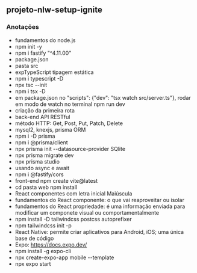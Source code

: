 ## projeto-nlw-setup-ignite

### Anotações

- fundamentos do node.js
- npm init -y
- npm i fastify "^4.11.00"
- package.json
- pasta src
- expTypeScript tipagem estática
- npm i typescript -D
- npx tsc --init
- npm i tsx -D
- em package.json no "scripts": {"dev": "tsx watch src/server.ts"}, rodar em modo de watch no terminal npm run dev
- criação da primeira rota
- back-end API RESTful
- método HTTP: Get, Post, Put, Patch, Delete
- mysql2, knexjs, prisma ORM
- npm i -D prisma
- npm i @prisma/client
- npx prisma init --datasource-provider SQlite
- npx prisma migrate dev
- npx prisma studio
- usando async e await
- npm i @fastify/cors
- front-end npm create vite@latest
- cd pasta web npm install
- React componentes com letra inicial Maiúscula
- fundamentos do React componente: o que vai reaproveitar ou isolar
- fundamentos do React propriedade: é uma informação enviada para modificar um componete visual ou comportamentalmente 
- npm install -D tailwindcss postcss autoprefixer 
- npm tailwindcss init -p
- React Native: permite criar aplicativos para Android, iOS; uma única base de código
- Expo: https://docs.expo.dev/
- npm install -g expo-cli
- npx create-expo-app mobile --template
- npx expo start 